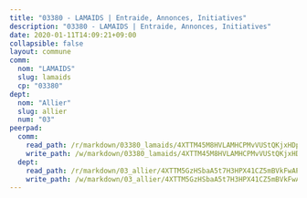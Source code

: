 ```yaml
---
title: "03380 - LAMAIDS | Entraide, Annonces, Initiatives"
description: "03380 - LAMAIDS | Entraide, Annonces, Initiatives"
date: 2020-01-11T14:09:21+09:00
collapsible: false
layout: commune
comm:
  nom: "LAMAIDS"
  slug: lamaids
  cp: "03380"
dept:
  nom: "Allier"
  slug: allier
  num: "03"
peerpad:
  comm:
    read_path: /r/markdown/03380_lamaids/4XTTM45M8HVLAMHCPMvVUStQKjxHDp8kAfQtdNGuqgFPxwNfN
    write_path: /w/markdown/03380_lamaids/4XTTM45M8HVLAMHCPMvVUStQKjxHDp8kAfQtdNGuqgFPxwNfN-K3TgUcBdf8EBWxLaTFJz42JDnaMK6xjMsJUhKL6r6oUdeDwVQVsNxbEPkpfyf2sjQra9bJmAykeA7Uzs6L46dv9XvYx4kPPMVwQYiS5nzUH2ott86vL4guijaGQsjAu4KR1Yu8Q4
  dept:
    read_path: /r/markdown/03_allier/4XTTM5GzHSbaA5t7H3HPX41CZ5mBVkFwAP4hDd5RoBY2JsEAy
    write_path: /w/markdown/03_allier/4XTTM5GzHSbaA5t7H3HPX41CZ5mBVkFwAP4hDd5RoBY2JsEAy-K3TgTfK63S9nh1XDKRdQM5CC7MJ5PWSrKVUCPKbSrFQ3cakeCH8tQGdUR9DTAz4uGC38FSNg947MKdwTpPPt11GSCbnkNPZdBTNtwdL7kw34FMS1ADZJRkGgd1Xx6qPUaEUtuBP3
---
```


